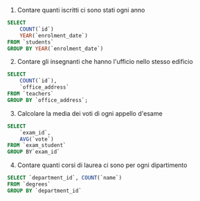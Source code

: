 1. Contare quanti iscritti ci sono stati ogni anno

```sql
SELECT
    COUNT(`id`)
    YEAR(`enrolment_date`)
FROM `students`
GROUP BY YEAR(`enrolment_date`)
```

2. Contare gli insegnanti che hanno l'ufficio nello stesso edificio

```sql
SELECT
    COUNT(`id`),
    `office_address`
FROM `teachers`
GROUP BY `office_address`;
```

3. Calcolare la media dei voti di ogni appello d'esame

```sql
SELECT
    `exam_id`,
    AVG(`vote`)
FROM `exam_student`
GROUP BY`exam_id`
```

4. Contare quanti corsi di laurea ci sono per ogni dipartimento

```sql
SELECT `department_id`, COUNT(`name`)
FROM `degrees`
GROUP BY `department_id`
```
